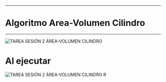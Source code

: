 ________________________
# Algoritmo Area-Volumen Cilindro
_______________________

![TAREA SESIÓN 2 ÁREA-VOLUMEN CILINDRO](https://user-images.githubusercontent.com/69484760/90099372-e54cac80-dcff-11ea-852f-9c56df4f9352.png)

# Al ejecutar

![TAREA SESIÓN 2 ÁREA-VOLUMEN CILINDRO R](https://user-images.githubusercontent.com/69484760/90099396-f8f81300-dcff-11ea-8403-57eabbb8eba5.png)

